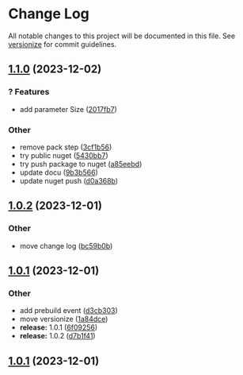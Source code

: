 # Change Log

All notable changes to this project will be documented in this file. See [versionize](https://github.com/versionize/versionize) for commit guidelines.

<a name="1.1.0"></a>
## [1.1.0](https://www.github.com/AlexNek/Blazor.QrCode/releases/tag/v1.1.0) (2023-12-02)

### ? Features

* add parameter Size ([2017fb7](https://www.github.com/AlexNek/Blazor.QrCode/commit/2017fb762ca4862b576a80ceb65fdf8e4c8dd0ea))

### Other

* remove pack step ([3cf1b56](https://www.github.com/AlexNek/Blazor.QrCode/commit/3cf1b56b10cdccfc5b5135fed928d899f1208caa))
* try public nuget ([5430bb7](https://www.github.com/AlexNek/Blazor.QrCode/commit/5430bb700411c1c8533aa6d0732d6dd2c802672a))
* try push package to nuget ([a85eebd](https://www.github.com/AlexNek/Blazor.QrCode/commit/a85eebd14444e4dddfa3eb0a20e6ada906c26207))
* update docu ([9b3b566](https://www.github.com/AlexNek/Blazor.QrCode/commit/9b3b5666da98f1d90ae82e349728d88ffbd7439b))
* update nuget push ([d0a368b](https://www.github.com/AlexNek/Blazor.QrCode/commit/d0a368baf7b8901c515e301994507e629ac9ef42))

<a name="1.0.2"></a>
## [1.0.2](https://www.github.com/AlexNek/Blazor.QrCode/releases/tag/v1.0.2) (2023-12-01)

### Other

* move change log ([bc59b0b](https://www.github.com/AlexNek/Blazor.QrCode/commit/bc59b0bf77cdac0e5dc8e66e330a9b2192a1f0b2))

<a name="1.0.1"></a>
## [1.0.1](https://www.github.com/AlexNek/Blazor.QrCode/releases/tag/v1.0.1) (2023-12-01)

### Other

* add prebuild event ([d3cb303](https://www.github.com/AlexNek/Blazor.QrCode/commit/d3cb303a3e6a0ce8cd9e375f2866d2022737af50))
* move versionize ([1a84dce](https://www.github.com/AlexNek/Blazor.QrCode/commit/1a84dce94f61242e865980b497dd02d430c59d50))
* **release:** 1.0.1 ([6f09256](https://www.github.com/AlexNek/Blazor.QrCode/commit/6f0925626fa6b8f8073661294e4701491f8ba0fe))
* **release:** 1.0.2 ([d7b1f41](https://www.github.com/AlexNek/Blazor.QrCode/commit/d7b1f4150d3bbbd8d02812daa95230010d71b8a0))

<a name="1.0.1"></a>
## [1.0.1](https://www.github.com/AlexNek/Blazor.QrCode/releases/tag/v1.0.1) (2023-12-01)

